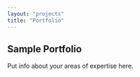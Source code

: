 ```yaml
---
layout: "projects"
title: "Portfolio"
---
```


## Sample Portfolio

Put info about your areas of expertise here.
